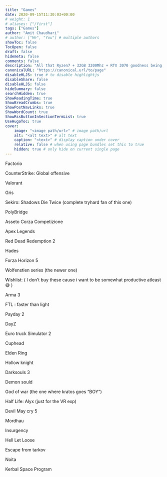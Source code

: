 ```yaml
---
title: "Games"
date: 2020-09-15T11:30:03+00:00
# weight: 1
# aliases: ["/first"]
tags: ["Games"]
author: "Amit Chaudhari"
# author: ["Me", "You"] # multiple authors
showToc: false
TocOpen: false
draft: false
hidemeta: false
comments: false
description: "All that Ryzen7 + 32GB 3200Mhz + RTX 3070 goodness being put to good use."
canonicalURL: "https://canonical.url/to/page"
disableHLJS: true # to disable highlightjs
disableShare: false
disableHLJS: false
hideSummary: false
searchHidden: true
ShowReadingTime: true
ShowBreadCrumbs: true
ShowPostNavLinks: true
ShowWordCount: true
ShowRssButtonInSectionTermList: true
UseHugoToc: true
cover:
    image: "<image path/url>" # image path/url
    alt: "<alt text>" # alt text
    caption: "<text>" # display caption under cover
    relative: false # when using page bundles set this to true
    hidden: true # only hide on current single page
---
```


Factorio 

CounterStrike: Global offensive

Valorant

Gris

Sekiro: Shadows Die Twice (complete tryhard fan of this one)

PolyBridge

Asseto Corza Competizione

Apex Legends

Red Dead Redemption 2

Hades

Forza Horizon 5

Wolfenstien series (the newer one)

Wishlist: ( I don’t buy these cause i want to be somewhat productive atleast 😅 )

Arma 3 

FTL : faster than light

Payday 2

DayZ 

Euro truck Simulator 2

Cuphead

Elden Ring

Hollow knight

Darksouls 3 

Demon sould 

God of war (the one where kratos goes “BOY”)

Half Life: Alyx (just for the VR exp)

Devil May cry 5 

Mordhau

Insurgency

Hell Let Loose

Escape from tarkov

Noita

Kerbal Space Program

